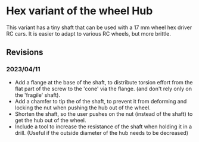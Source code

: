 # Hex variant of the wheel Hub

This variant has a tiny shaft that can be used with a 17 mm wheel hex driver RC cars. It is easier to adapt to various RC wheels, but more brittle.

## Revisions

### 2023/04/11

- Add a flange at the base of the shaft, to distribute torsion effort from the flat part of the screw to the 'cone' via the flange. (and don't rely only on the 'fragile' shaft).
- Add a chamfer to tip the of the shaft, to prevent it from deforming and locking the nut when pushing the hub out of the wheel.
- Shorten the shaft, so the user pushes on the nut (instead of the shaft) to get the hub out of the wheel.
- Include a tool to increase the resistance of the shaft when holding it in a drill. (Useful if the outside diameter of the hub needs to be decreased)
